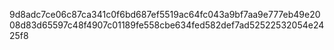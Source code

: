 9d8adc7ce06c87ca341c0f6bd687ef5519ac64fc043a9bf7aa9e777eb49e2008d83d65597c48f4907c01189fe558cbe634fed582def7ad52522532054e2425f8
